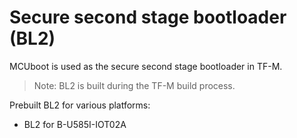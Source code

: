 # Secure second stage bootloader (BL2)

MCUboot is used as the secure second stage bootloader in TF-M.
> Note: BL2 is built during the TF-M build process.

Prebuilt BL2 for various platforms:
 - BL2 for B-U585I-IOT02A
